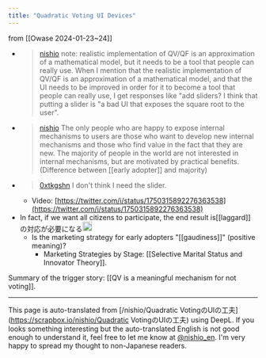 ```yaml
---
title: "Quadratic Voting UI Devices"
---
```


from  [[Owase 2024-01-23~24]]
- > [nishio](https://twitter.com/nishio/status/1749948366686146763/quick_promote_web/intro) note: realistic implementation of QV/QF is an approximation of a mathematical model, but it needs to be a tool that people can really use. When I mention that the realistic implementation of QV/QF is an approximation of a mathematical model, and that the UI needs to be improved in order for it to become a tool that people can really use, I get responses like "add sliders? I think that putting a slider is "a bad UI that exposes the square root to the user".
- > [nishio](https://twitter.com/nishio/status/1749949159862616308) The only people who are happy to expose internal mechanisms to users are those who want to develop new internal mechanisms and those who find value in the fact that they are new. The majority of people in the world are not interested in internal mechanisms, but are motivated by practical benefits. (Difference between [[early adopter]] and majority)
- > [0xtkgshn](https://twitter.com/0xtkgshn/status/1750315892276363538) I don't think I need the slider.
    - Video: [https://twitter.com/i/status/1750315892276363538](https://twitter.com/i/status/1750315892276363538)
- In fact, if we want all citizens to participate, the end result is[[laggard]] の対応が必要になる<img src='https://scrapbox.io/api/pages/nishio-en/nishio/icon' alt='nishio.icon' height="19.5"/>
    - Is the marketing strategy for early adopters "[[gaudiness]]" (positive meaning)?
        - Marketing Strategies by Stage: [[Selective Marital Status and Innovator Theory]].

Summary of the trigger story: [[QV is a meaningful mechanism for not voting]].

---
This page is auto-translated from [/nishio/Quadratic VotingのUIの工夫](https://scrapbox.io/nishio/Quadratic VotingのUIの工夫) using DeepL. If you looks something interesting but the auto-translated English is not good enough to understand it, feel free to let me know at [@nishio_en](https://twitter.com/nishio_en). I'm very happy to spread my thought to non-Japanese readers.